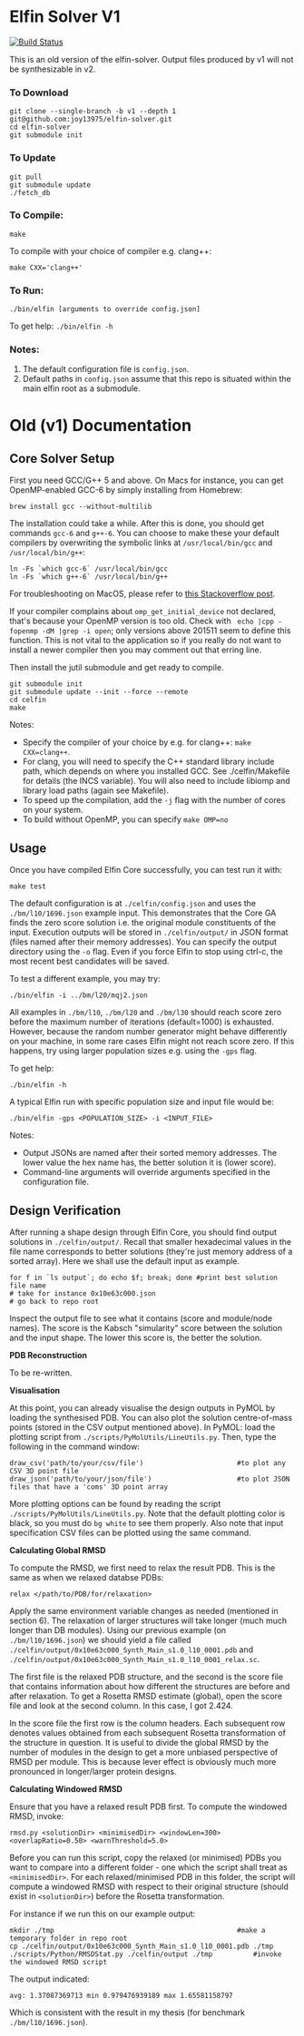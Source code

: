 # Elfin Solver V1
[![Build Status](https://travis-ci.com/joy13975/elfin-solver.svg?branch=v1)](https://travis-ci.com/joy13975/elfin-solver)

This is an old version of the elfin-solver.
Output files produced by v1 will not be synthesizable in v2.

### To Download
```
git clone --single-branch -b v1 --depth 1 git@github.com:joy13975/elfin-solver.git
cd elfin-solver
git submodule init
```

### To Update
```
git pull
git submodule update
./fetch_db
```

### To Compile:
```make```

To compile with your choice of compiler e.g. clang++:

```make CXX='clang++'```

### To Run:
```./bin/elfin [arguments to override config.json]```


To get help:
```./bin/elfin -h```

### Notes:
1. The default configuration file is ```config.json```.
2. Default paths in ```config.json``` assume that this repo is situated within the main elfin root as a submodule.

# Old (v1) Documentation
## Core Solver Setup
First you need GCC/G++ 5 and above. On Macs for instance, you can get OpenMP-enabled GCC-6 by simply installing from Homebrew:

```
brew install gcc --without-multilib
```

The installation could take a while. After this is done, you should get commands ```gcc-6``` and ```g++-6```. You can choose to make these your default compilers by overwriting the symbolic links at ```/usr/local/bin/gcc``` and ```/usr/local/bin/g++```:
```
ln -Fs `which gcc-6` /usr/local/bin/gcc
ln -Fs `which g++-6` /usr/local/bin/g++
```

For troubleshooting on MacOS, please refer to [this Stackoverflow post](https://stackoverflow.com/questions/35134681/installing-openmp-on-mac-os-x-10-11). 

If your compiler complains about ```omp_get_initial_device``` not declared, that's because your OpenMP version is too old. Check with ``` echo |cpp -fopenmp -dM |grep -i open```; only versions above 201511 seem to define this function. This is not vital to the application so if you really do not want to install a newer compiler then you may comment out that erring line.

Then install the jutil submodule and get ready to compile.

```
git submodule init
git submodule update --init --force --remote            
cd celfin                                                   
make
```

Notes:
 - Specify the compiler of your choice by e.g. for clang++: ```make CXX=clang++```.
 - For clang, you will need to specify the C++ standard library include path, which depends on where you installed GCC. See ./celfin/Makefile for details (the INCS variable). You will also need to include libiomp and library load paths (again see Makefile).
 - To speed up the compilation, add the ```-j``` flag with the number of cores on your system.
 - To build without OpenMP, you can specify ```make OMP=no```

## Usage
Once you have compiled Elfin Core successfully, you can test run it with:
```
make test                                   
```

The default configuration is at ```./celfin/config.json``` and uses the ```./bm/l10/1696.json``` example input. This demonstrates that the Core GA finds the zero score solution i.e. the original module constituents of the input. Execution outputs will be stored in ```./celfin/output/``` in JSON format (files named after their memory addresses). You can specify the output directory using the ```-o``` flag. Even if you force Elfin to stop using ctrl-c, the most recent best candidates will be saved.

To test a different example, you may try:

```
./bin/elfin -i ../bm/l20/mqj2.json
```

All examples in ```./bm/l10```, ```./bm/l20``` and ```./bm/l30``` should reach score zero before the maximum number of iterations (default=1000) is exhausted. However, because the random number generator might behave differently on your machine, in some rare cases Elfin might not reach score zero. If this happens, try using larger population sizes e.g. using the ```-gps``` flag.

To get help:
```
./bin/elfin -h
```

A typical Elfin run with specific population size and input file would be:
```
./bin/elfin -gps <POPULATION_SIZE> -i <INPUT_FILE>
```

Notes:
 - Output JSONs are named after their sorted memory addresses. The lower value the hex name has, the better solution it is (lower score).
 - Command-line arguments will override arguments specified in the configuration file.


## Design Verification
After running a shape design through Elfin Core, you should find output solutions in ```./celfin/output/```. Recall that smaller hexadecimal values in the file name corresponds to better solutions (they're just memory address of a sorted array). Here we shall use the default input as example.

```
for f in `ls output`; do echo $f; break; done #print best solution file name
# take for instance 0x10e63c000.json
# go back to repo root       
```
Inspect the output file to see what it contains (score and module/node names). The score is the Kabsch "simularity" score between the solution and the input shape. The lower this score is, the better the solution.

**PDB Reconstruction**

To be re-written.

**Visualisation**

At this point, you can already visualise the design outputs in PyMOL by loading the synthesised PDB. You can also plot the solution centre-of-mass points (stored in the CSV output mentioned above). In PyMOL: load the plotting script from ```./scripts/PyMolUtils/LineUtils.py```. Then, type the following in the command window:
```
draw_csv('path/to/your/csv/file')                       #to plot any CSV 3D point file
draw_json('path/to/your/json/file')                     #to plot JSON files that have a 'coms' 3D point array
```

More plotting options can be found by reading the script ```./scripts/PyMolUtils/LineUtils.py```. Note that the default plotting color is black, so you must do ```bg white``` to see them properly. Also note that input specification CSV files can be plotted using the same command.

**Calculating Global RMSD**

To compute the RMSD, we first need to relax the result PDB. This is the same as when we relaxed databse PDBs:

```
relax </path/to/PDB/for/relaxation>
```

Apply the same environment variable changes as needed (mentioned in section 6).
The relaxation of larger structures will take longer (much much longer than DB modules). Using our previous example (on ```./bm/l10/1696.json```) we should yield a file called ```./celfin/output/0x10e63c000_Synth_Main_s1.0_l10_0001.pdb``` and ```./celfin/output/0x10e63c000_Synth_Main_s1.0_l10_0001_relax.sc```. 

The first file is the relaxed PDB structure, and the second is the score file that contains information about how different the structures are before and after relaxation. To get a Rosetta RMSD estimate (global), open the score file and look at the second column. In this case, I got 2.424.

In the score file the first row is the column headers. Each subsequent row denotes values obtained from each subsequent Rosetta transformation of the structure in question. It is useful to divide the global RMSD by the number of modules in the design to get a more unbiased perspective of RMSD per module. This is because lever effect is obviously much more pronounced in longer/larger protein designs.

**Calculating Windowed RMSD**

Ensure that you have a relaxed result PDB first. To compute the windowed RMSD, invoke:
```
rmsd.py <solutionDir> <minimisedDir> <windowLen=300> <overlapRatio=0.50> <warnThreshold=5.0>
```

Before you can run this script, copy the relaxed (or minimised) PDBs you want to compare into a different folder - one which the script shall treat as ```<minimisedDir>```. For each relaxed/minimised PDB in this folder, the script will compute a windowed RMSD with respect to their original structure (should exist in ```<solutionDir>```) before the Rosetta transformation.

For instance if we run this on our example output:
```
mkdir ./tmp                                             #make a temporary folder in repo root
cp ./celfin/output/0x10e63c000_Synth_Main_s1.0_l10_0001.pdb ./tmp 
./scripts/Python/RMSDStat.py ./celfin/output ./tmp          #invoke the windowed RMSD script
```

The output indicated:
```
avg: 1.37087369713 min 0.979476939189 max 1.65581158797
```

Which is consistent with the result in my thesis (for benchmark ```./bm/l10/1696.json```).